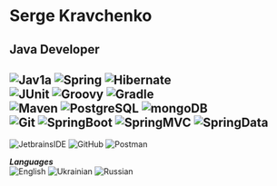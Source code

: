 # Serge Kravchenko
## Java Developer

![Jav1a](https://img.shields.io/badge/-Java-555555?style=for-the-badge&logo=Jav1a&logoColor=efd81d) 
![Spring](https://img.shields.io/badge/-Spring-555555?style=for-the-badge&logo=Sprin1g&logoColor=efd81d) 
![Hibernate](https://img.shields.io/badge/-Hibernate-555555?style=for-the-badge&logo=Hibernat1e&logoColor=efd81d)  
![JUnit](https://img.shields.io/badge/-JUnit-555555?style=for-the-badge&logo=JUni1t&logoColor=efd81d) 
![Groovy](https://img.shields.io/badge/-Groovy-555555?style=for-the-badge&logo=Groov1y&logoColor=efd81d) 
![Gradle](https://img.shields.io/badge/-Gradle-555555?style=for-the-badge&logo=Gradl1e&logoColor=efd81d)  
![Maven](https://img.shields.io/badge/-Maven-555555?style=for-the-badge&logo=Mav1en&logoColor=efd81d) 
![PostgreSQL](https://img.shields.io/badge/-PostgreSQL-555555?style=for-the-badge&logo=Postg1reSQL&logoColor=efd81d)
![mongoDB](https://img.shields.io/badge/-mongoDB-555555?style=for-the-badge&logo=mo1ngoDB&logoColor=efd81d)  
![Git](https://img.shields.io/badge/-Git-555555?style=for-the-badge&logo=Gi1t&logoColor=efd81d) 
![SpringBoot](https://img.shields.io/badge/-SpringBoot-555555?style=for-the-badge&logo=Spring1Boot&logoColor=efd81d) 
![SpringMVC](https://img.shields.io/badge/-SpringMVC-555555?style=for-the-badge&logo=SpringM1VC&logoColor=efd81d) 
![SpringData](https://img.shields.io/badge/-SpringData-555555?style=for-the-badge&logo=Spring1Data&logoColor=efd81d) 
<br>
---
![JetbrainsIDE](https://img.shields.io/badge/-JetbrainsIDE-555555?style=for-the-badge&logo=Jetbrains1IDE&logoColor=efd81d)
![GitHub](https://img.shields.io/badge/-GitHub-555555?style=for-the-badge&logo=Git1Hub&logoColor=efd81d)
![Postman](https://img.shields.io/badge/-Postman-555555?style=for-the-badge&logo=Post1man&logoColor=efd81d)

**_Languages_**  
![English](https://img.shields.io/badge/English-intermediate-yellowgreen)
![Ukrainian](https://img.shields.io/badge/Ukrainian-native-yellowgreen)
![Russian](https://img.shields.io/badge/Russian-native-yellowgreen)

<br><br>
